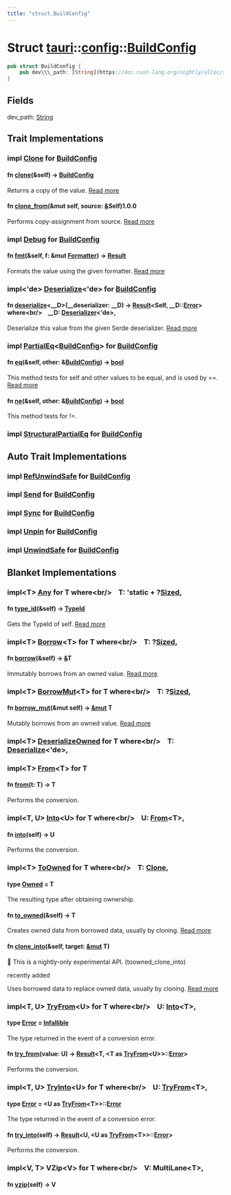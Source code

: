```yaml
---
title: "struct.BuildConfig"
---
```


Struct [tauri](/api/rust/tauri/../index.html)::[config](/api/rust/tauri/index.html)::[BuildConfig](/api/rust/tauri/)
====================================================================================================================

```rust
pub struct BuildConfig {
    pub dev\\\_path: [String](https://doc.rust-lang.org/nightly/alloc/string/struct.String.html "struct alloc::string::String"),
}
```

Fields
------

<span>dev\_path: [String](https://doc.rust-lang.org/nightly/alloc/string/struct.String.html "struct alloc::string::String")</span>

Trait Implementations
---------------------

### <span>impl [Clone](https://doc.rust-lang.org/nightly/core/clone/trait.Clone.html "trait core::clone::Clone") for [BuildConfig](/api/rust/tauri/../../tauri/config/struct.BuildConfig.html "struct tauri::config::BuildConfig")</span>

#### <span>fn [clone](https://doc.rust-lang.org/nightly/core/clone/trait.Clone.html#tymethod.clone)(&self) -&gt; [BuildConfig](/api/rust/tauri/../../tauri/config/struct.BuildConfig.html "struct tauri::config::BuildConfig")</span>

Returns a copy of the value. [Read more](https://doc.rust-lang.org/nightly/core/clone/trait.Clone.html#tymethod.clone)

#### <span>fn [clone\_from](https://doc.rust-lang.org/nightly/core/clone/trait.Clone.html#method.clone\_from)(&mut self, source: [&](https://doc.rust-lang.org/nightly/std/primitive.reference.html)Self)</span>1.0.0

Performs copy-assignment from <span>source</span>. [Read more](https://doc.rust-lang.org/nightly/core/clone/trait.Clone.html#method.clone\_from)

### <span>impl [Debug](https://doc.rust-lang.org/nightly/core/fmt/trait.Debug.html "trait core::fmt::Debug") for [BuildConfig](/api/rust/tauri/../../tauri/config/struct.BuildConfig.html "struct tauri::config::BuildConfig")</span>

#### <span>fn [fmt](https://doc.rust-lang.org/nightly/core/fmt/trait.Debug.html#tymethod.fmt)(&self, f: &mut [Formatter](https://doc.rust-lang.org/nightly/core/fmt/struct.Formatter.html "struct core::fmt::Formatter")) -&gt; [Result](https://doc.rust-lang.org/nightly/core/fmt/type.Result.html "type core::fmt::Result")</span>

Formats the value using the given formatter. [Read more](https://doc.rust-lang.org/nightly/core/fmt/trait.Debug.html#tymethod.fmt)

### <span>impl&lt;'de&gt; [Deserialize](https://docs.rs/serde/1.0.104/serde/de/trait.Deserialize.html "trait serde::de::Deserialize")&lt;'de&gt; for [BuildConfig](/api/rust/tauri/../../tauri/config/struct.BuildConfig.html "struct tauri::config::BuildConfig")</span>

#### <span>fn [deserialize](https://docs.rs/serde/1.0.104/serde/de/trait.Deserialize.html#tymethod.deserialize)&lt;\_\_D&gt;(\_\_deserializer: \_\_D) -&gt; [Result](https://doc.rust-lang.org/nightly/core/result/enum.Result.html "enum core::result::Result")&lt;Self, \_\_D::[Error](https://docs.rs/serde/1.0.104/serde/de/trait.Deserializer.html#associatedtype.Error "type serde::de::Deserializer::Error")&gt; where&lt;br/&gt;    \_\_D: [Deserializer](https://docs.rs/serde/1.0.104/serde/de/trait.Deserializer.html "trait serde::de::Deserializer")&lt;'de&gt;,</span> 

Deserialize this value from the given Serde deserializer. [Read more](https://docs.rs/serde/1.0.104/serde/de/trait.Deserialize.html#tymethod.deserialize)

### <span>impl [PartialEq](https://doc.rust-lang.org/nightly/core/cmp/trait.PartialEq.html "trait core::cmp::PartialEq")&lt;[BuildConfig](/api/rust/tauri/../../tauri/config/struct.BuildConfig.html "struct tauri::config::BuildConfig")&gt; for [BuildConfig](/api/rust/tauri/../../tauri/config/struct.BuildConfig.html "struct tauri::config::BuildConfig")</span>

#### <span>fn [eq](https://doc.rust-lang.org/nightly/core/cmp/trait.PartialEq.html#tymethod.eq)(&self, other: &[BuildConfig](/api/rust/tauri/../../tauri/config/struct.BuildConfig.html "struct tauri::config::BuildConfig")) -&gt; [bool](https://doc.rust-lang.org/nightly/std/primitive.bool.html)</span>

This method tests for <span>self</span> and <span>other</span> values to be equal, and is used by <span>==</span>. [Read more](https://doc.rust-lang.org/nightly/core/cmp/trait.PartialEq.html#tymethod.eq)

#### <span>fn [ne](https://doc.rust-lang.org/nightly/core/cmp/trait.PartialEq.html#method.ne)(&self, other: &[BuildConfig](/api/rust/tauri/../../tauri/config/struct.BuildConfig.html "struct tauri::config::BuildConfig")) -&gt; [bool](https://doc.rust-lang.org/nightly/std/primitive.bool.html)</span>

This method tests for <span>!=</span>.

### <span>impl [StructuralPartialEq](https://doc.rust-lang.org/nightly/core/marker/trait.StructuralPartialEq.html "trait core::marker::StructuralPartialEq") for [BuildConfig](/api/rust/tauri/../../tauri/config/struct.BuildConfig.html "struct tauri::config::BuildConfig")</span>

Auto Trait Implementations
--------------------------

### <span>impl [RefUnwindSafe](https://doc.rust-lang.org/nightly/std/panic/trait.RefUnwindSafe.html "trait std::panic::RefUnwindSafe") for [BuildConfig](/api/rust/tauri/../../tauri/config/struct.BuildConfig.html "struct tauri::config::BuildConfig")</span>

### <span>impl [Send](https://doc.rust-lang.org/nightly/core/marker/trait.Send.html "trait core::marker::Send") for [BuildConfig](/api/rust/tauri/../../tauri/config/struct.BuildConfig.html "struct tauri::config::BuildConfig")</span>

### <span>impl [Sync](https://doc.rust-lang.org/nightly/core/marker/trait.Sync.html "trait core::marker::Sync") for [BuildConfig](/api/rust/tauri/../../tauri/config/struct.BuildConfig.html "struct tauri::config::BuildConfig")</span>

### <span>impl [Unpin](https://doc.rust-lang.org/nightly/core/marker/trait.Unpin.html "trait core::marker::Unpin") for [BuildConfig](/api/rust/tauri/../../tauri/config/struct.BuildConfig.html "struct tauri::config::BuildConfig")</span>

### <span>impl [UnwindSafe](https://doc.rust-lang.org/nightly/std/panic/trait.UnwindSafe.html "trait std::panic::UnwindSafe") for [BuildConfig](/api/rust/tauri/../../tauri/config/struct.BuildConfig.html "struct tauri::config::BuildConfig")</span>

Blanket Implementations
-----------------------

### <span>impl&lt;T&gt; [Any](https://doc.rust-lang.org/nightly/core/any/trait.Any.html "trait core::any::Any") for T where&lt;br/&gt;    T: 'static + ?[Sized](https://doc.rust-lang.org/nightly/core/marker/trait.Sized.html "trait core::marker::Sized"),</span> 

#### <span>fn [type\_id](https://doc.rust-lang.org/nightly/core/any/trait.Any.html#tymethod.type\_id)(&self) -&gt; [TypeId](https://doc.rust-lang.org/nightly/core/any/struct.TypeId.html "struct core::any::TypeId")</span>

Gets the <span>TypeId</span> of <span>self</span>. [Read more](https://doc.rust-lang.org/nightly/core/any/trait.Any.html#tymethod.type\_id)

### <span>impl&lt;T&gt; [Borrow](https://doc.rust-lang.org/nightly/core/borrow/trait.Borrow.html "trait core::borrow::Borrow")&lt;T&gt; for T where&lt;br/&gt;    T: ?[Sized](https://doc.rust-lang.org/nightly/core/marker/trait.Sized.html "trait core::marker::Sized"),</span> 

#### <span>fn [borrow](https://doc.rust-lang.org/nightly/core/borrow/trait.Borrow.html#tymethod.borrow)(&self) -&gt; [&](https://doc.rust-lang.org/nightly/std/primitive.reference.html)T</span>

Immutably borrows from an owned value. [Read more](https://doc.rust-lang.org/nightly/core/borrow/trait.Borrow.html#tymethod.borrow)

### <span>impl&lt;T&gt; [BorrowMut](https://doc.rust-lang.org/nightly/core/borrow/trait.BorrowMut.html "trait core::borrow::BorrowMut")&lt;T&gt; for T where&lt;br/&gt;    T: ?[Sized](https://doc.rust-lang.org/nightly/core/marker/trait.Sized.html "trait core::marker::Sized"),</span> 

#### <span>fn [borrow\_mut](https://doc.rust-lang.org/nightly/core/borrow/trait.BorrowMut.html#tymethod.borrow\_mut)(&mut self) -&gt; [&mut](https://doc.rust-lang.org/nightly/std/primitive.reference.html) T</span>

Mutably borrows from an owned value. [Read more](https://doc.rust-lang.org/nightly/core/borrow/trait.BorrowMut.html#tymethod.borrow\_mut)

### <span>impl&lt;T&gt; [DeserializeOwned](https://docs.rs/serde/1.0.104/serde/de/trait.DeserializeOwned.html "trait serde::de::DeserializeOwned") for T where&lt;br/&gt;    T: [Deserialize](https://docs.rs/serde/1.0.104/serde/de/trait.Deserialize.html "trait serde::de::Deserialize")&lt;'de&gt;,</span> 

### <span>impl&lt;T&gt; [From](https://doc.rust-lang.org/nightly/core/convert/trait.From.html "trait core::convert::From")&lt;T&gt; for T</span>

#### <span>fn [from](https://doc.rust-lang.org/nightly/core/convert/trait.From.html#tymethod.from)(t: T) -&gt; T</span>

Performs the conversion.

### <span>impl&lt;T, U&gt; [Into](https://doc.rust-lang.org/nightly/core/convert/trait.Into.html "trait core::convert::Into")&lt;U&gt; for T where&lt;br/&gt;    U: [From](https://doc.rust-lang.org/nightly/core/convert/trait.From.html "trait core::convert::From")&lt;T&gt;,</span> 

#### <span>fn [into](https://doc.rust-lang.org/nightly/core/convert/trait.Into.html#tymethod.into)(self) -&gt; U</span>

Performs the conversion.

### <span>impl&lt;T&gt; [ToOwned](https://doc.rust-lang.org/nightly/alloc/borrow/trait.ToOwned.html "trait alloc::borrow::ToOwned") for T where&lt;br/&gt;    T: [Clone](https://doc.rust-lang.org/nightly/core/clone/trait.Clone.html "trait core::clone::Clone"),</span> 

#### <span>type [Owned](https://doc.rust-lang.org/nightly/alloc/borrow/trait.ToOwned.html#associatedtype.Owned) = T</span>

The resulting type after obtaining ownership.

#### <span>fn [to\_owned](https://doc.rust-lang.org/nightly/alloc/borrow/trait.ToOwned.html#tymethod.to\_owned)(&self) -&gt; T</span>

Creates owned data from borrowed data, usually by cloning. [Read more](https://doc.rust-lang.org/nightly/alloc/borrow/trait.ToOwned.html#tymethod.to\_owned)

#### <span>fn [clone\_into](https://doc.rust-lang.org/nightly/alloc/borrow/trait.ToOwned.html#method.clone\_into)(&self, target: [&mut](https://doc.rust-lang.org/nightly/std/primitive.reference.html) T)</span>

🔬 This is a nightly-only experimental API. (<span>toowned\_clone\_into</span>)

recently added

Uses borrowed data to replace owned data, usually by cloning. [Read more](https://doc.rust-lang.org/nightly/alloc/borrow/trait.ToOwned.html#method.clone\_into)

### <span>impl&lt;T, U&gt; [TryFrom](https://doc.rust-lang.org/nightly/core/convert/trait.TryFrom.html "trait core::convert::TryFrom")&lt;U&gt; for T where&lt;br/&gt;    U: [Into](https://doc.rust-lang.org/nightly/core/convert/trait.Into.html "trait core::convert::Into")&lt;T&gt;,</span> 

#### <span>type [Error](https://doc.rust-lang.org/nightly/core/convert/trait.TryFrom.html#associatedtype.Error) = [Infallible](https://doc.rust-lang.org/nightly/core/convert/enum.Infallible.html "enum core::convert::Infallible")</span>

The type returned in the event of a conversion error.

#### <span>fn [try\_from](https://doc.rust-lang.org/nightly/core/convert/trait.TryFrom.html#tymethod.try\_from)(value: U) -&gt; [Result](https://doc.rust-lang.org/nightly/core/result/enum.Result.html "enum core::result::Result")&lt;T, &lt;T as [TryFrom](https://doc.rust-lang.org/nightly/core/convert/trait.TryFrom.html "trait core::convert::TryFrom")&lt;U&gt;&gt;::[Error](https://doc.rust-lang.org/nightly/core/convert/trait.TryFrom.html#associatedtype.Error "type core::convert::TryFrom::Error")&gt;</span>

Performs the conversion.

### <span>impl&lt;T, U&gt; [TryInto](https://doc.rust-lang.org/nightly/core/convert/trait.TryInto.html "trait core::convert::TryInto")&lt;U&gt; for T where&lt;br/&gt;    U: [TryFrom](https://doc.rust-lang.org/nightly/core/convert/trait.TryFrom.html "trait core::convert::TryFrom")&lt;T&gt;,</span> 

#### <span>type [Error](https://doc.rust-lang.org/nightly/core/convert/trait.TryInto.html#associatedtype.Error) = &lt;U as [TryFrom](https://doc.rust-lang.org/nightly/core/convert/trait.TryFrom.html "trait core::convert::TryFrom")&lt;T&gt;&gt;::[Error](https://doc.rust-lang.org/nightly/core/convert/trait.TryFrom.html#associatedtype.Error "type core::convert::TryFrom::Error")</span>

The type returned in the event of a conversion error.

#### <span>fn [try\_into](https://doc.rust-lang.org/nightly/core/convert/trait.TryInto.html#tymethod.try\_into)(self) -&gt; [Result](https://doc.rust-lang.org/nightly/core/result/enum.Result.html "enum core::result::Result")&lt;U, &lt;U as [TryFrom](https://doc.rust-lang.org/nightly/core/convert/trait.TryFrom.html "trait core::convert::TryFrom")&lt;T&gt;&gt;::[Error](https://doc.rust-lang.org/nightly/core/convert/trait.TryFrom.html#associatedtype.Error "type core::convert::TryFrom::Error")&gt;</span>

Performs the conversion.

### <span>impl&lt;V, T&gt; VZip&lt;V&gt; for T where&lt;br/&gt;    V: MultiLane&lt;T&gt;,</span> 

#### <span>fn [vzip](/api/rust/tauri/about:blank#method.vzip)(self) -&gt; V</span>
      